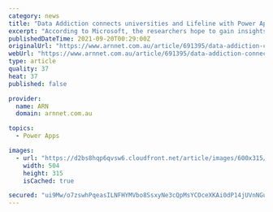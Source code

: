 ```yaml
---
category: news
title: "Data Addiction connects universities and Lifeline with Power Apps"
excerpt: "According to Microsoft, the researchers hope to gain insights from these institutions and provide them to Lifeline Crisis Supporters using the vendor’s Power Apps. The platform – referred to ..."
publishedDateTime: 2021-09-20T00:29:00Z
originalUrl: "https://www.arnnet.com.au/article/691395/data-addiction-connects-universities-lifeline-power-apps/?fp=2&fpid=1"
webUrl: "https://www.arnnet.com.au/article/691395/data-addiction-connects-universities-lifeline-power-apps/?fp=2&fpid=1"
type: article
quality: 37
heat: 37
published: false

provider:
  name: ARN
  domain: arnnet.com.au

topics:
  - Power Apps

images:
  - url: "https://d2bs8hqp6qvsw6.cloudfront.net/article/images/600x315/dimg/dreamstime_call_centre.jpg"
    width: 504
    height: 315
    isCached: true

secured: "ui9Mw/o7zswhPqeasILNFHYMVbo8SsxyNe3cQpMsYCOceXKAi0dP14jUVnNGugI+BkmWbD/25B1RtzOZF6+NZ7fyWc/34UVtnjGloAa08Et1t7S6OXeDpLgLwmNVc4nmiszowZwb/31OTR3z+dGRuuUrNL5+5BUY9x5YyQm3N9EYQsJAkEcfsRPWF7zpV7B4x8vPgUnE8whaARYVFI7dLnzScjmHCzfgdPBU0e2nDezN0tr4OLB0UlspVaTLuShVXk3DJ5HsyzXFSWdFdP/GgpHgyFKEcxUUJhrtjfMgyGp30MsQwNbLU4wkf1rUn1Q0MpznxrbPM1Wwc9icd5kt+1iHvhtdwTDnrawfHAOXoNk=;bsabN2DlSI3lXwKZDBXOhw=="
---
```


